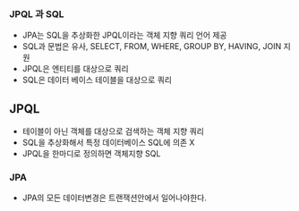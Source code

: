 ### JPQL 과 SQL
- JPA는 SQL을 추상화한 JPQL이라는 객체 지향 쿼리 언어 제공
- SQL과 문법은 유사, SELECT, FROM, WHERE, GROUP BY, HAVING, JOIN 지원
- JPQL은 엔티티를 대상으로 쿼리
- SQL은 데이터 베이스 테이블을 대상으로 쿼리


## JPQL
- 테이블이 아닌 객체를 대상으로 검색하는 객체 지향 쿼리
- SQL을 추상화해서 특정 데이터베이스 SQL에 의존 X
- JPQL을 한마디로 정의하면 객체지향 SQL

### JPA
- JPA의 모든 데이터변경은 트랜잭션안에서 일어나야한다.


